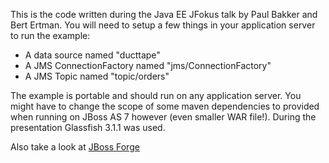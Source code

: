 This is the code written during the Java EE JFokus talk by Paul Bakker and Bert Ertman.
You will need to setup a few things in your application server to run the example:
 * A data source named "ducttape"
 * A JMS ConnectionFactory named "jms/ConnectionFactory"
 * A JMS Topic named "topic/orders"

The example is portable and should run on any application server. You might have to change the scope of some maven dependencies to provided when running on
JBoss AS 7 however (even smaller WAR file!). During the presentation Glassfish 3.1.1 was used.

Also take a look at [JBoss Forge](http://jboss.org/forge)